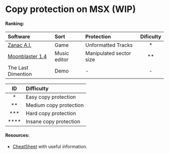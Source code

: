 # Copy protection on MSX (WIP) 

#### Ranking:  




| Software | Sort | Protection | Dificulty |
| :------------| :------------| :------------ | :------------: |
| [Zanac A.I.](https://github.com/LarsThe18Th/MSX_Copyprotection/blob/main/Zanac/Zanac_A.I.md) | Game | Unformatted Tracks | * |
| [Moonblaster 1.4](https://github.com/LarsThe18Th/MSX_Copyprotection/blob/main/Moonblaster1.4/Moonblaster1.4.md) | Music editor | Manipulated sector size | ** |
| The Last Dimention | Demo | - | - |

| ID | Difficulty | 
| :------------: | :------------|
| *    | Easy copy protection   |
| **   | Medium copy protection |
| ***  | Hard copy protection   |
| **** | Insane copy protection |

#### Resources:   
- [CheatSheet](https://github.com/LarsThe18Th/MSX_Copyprotection/blob/main/CheatSheet.md) with useful information.  
